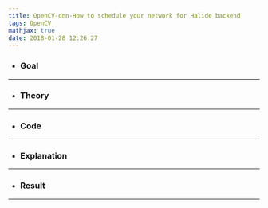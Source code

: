 ```yaml
---
title: OpenCV-dnn-How to schedule your network for Halide backend
tags: OpenCV
mathjax: true
date: 2018-01-28 12:26:27
---
```

- ### Goal

---
- ### Theory

---
- ### Code

---
- ### Explanation

---
- ### Result

---
